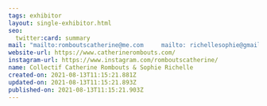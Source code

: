 ```yaml
---
tags: exhibitor
layout: single-exhibitor.html
seo:
  twitter:card: summary
mail: "mailto:romboutscatherine@me.com     mailto: richellesophie@gmail.com\t"
website-url: https://www.catherinerombouts.com/
instagram-url: https://www.instagram.com/romboutscatherine/
name: Collectif Catherine Rombouts & Sophie Richelle
created-on: 2021-08-13T11:15:21.881Z
updated-on: 2021-08-13T11:15:21.893Z
published-on: 2021-08-13T11:15:21.903Z
---
```

